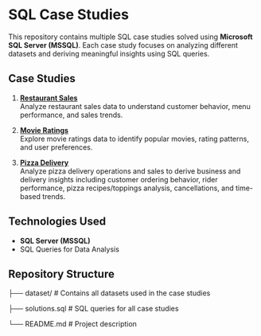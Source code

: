 # SQL Case Studies

This repository contains multiple SQL case studies solved using **Microsoft SQL Server (MSSQL)**. Each case study focuses on analyzing different datasets and deriving meaningful insights using SQL queries.

## Case Studies

1. **[Restaurant Sales](Dataset/restaurant_case_study_data.sql)**  
   Analyze restaurant sales data to understand customer behavior, menu performance, and sales trends.

2. **[Movie Ratings](Dataset/MovieDB_DATA.txt)**  
   Explore movie ratings data to identify popular movies, rating patterns, and user preferences.

3. **[Pizza Delivery](Dataset/PizzaDeliveryData.txt)**  
   Analyze pizza delivery operations and sales to derive business and delivery insights including customer ordering behavior, rider performance, pizza recipes/toppings analysis, cancellations, and time-based trends.

## Technologies Used

- **SQL Server (MSSQL)**  
- SQL Queries for Data Analysis

## Repository Structure

├── dataset/ # Contains all datasets used in the case studies

├── solutions.sql # SQL queries for all case studies

└── README.md # Project description
